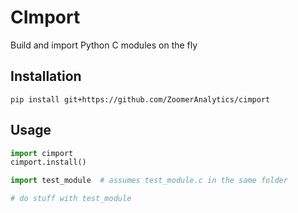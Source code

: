 # CImport
Build and import Python C modules on the fly

## Installation

```
pip install git+https://github.com/ZoomerAnalytics/cimport
```

## Usage

```python
import cimport
cimport.install()

import test_module  # assumes test_module.c in the same folder

# do stuff with test_module
```
